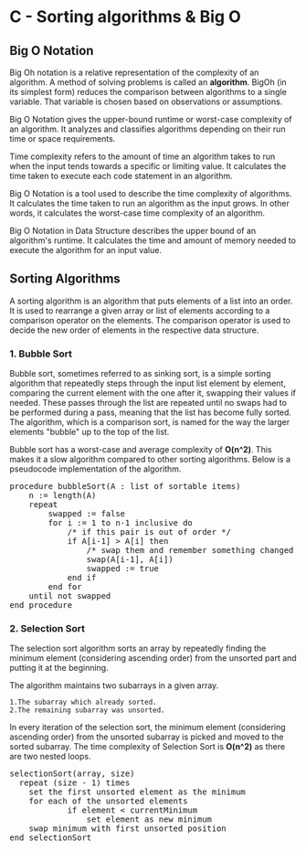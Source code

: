 <h1>C - Sorting algorithms & Big O</h1>

<h2>Big O Notation</h2>
<p>Big Oh notation is a relative representation of the complexity of an algorithm.
A method of solving problems is called an <b>algorithm</b>. BigOh (in its simplest form)
 reduces the comparison between algorithms to a single variable. That variable is chosen
 based on observations or assumptions.</p>

<p>Big O Notation gives the upper-bound runtime or worst-case complexity of an algorithm.
 It analyzes and classifies algorithms depending on their run time or space requirements.

Time complexity refers to the amount of time an algorithm takes to run when the input tends
 towards a specific or limiting value. It calculates the time taken to execute each code 
statement in an algorithm.

Big O Notation is a tool used to describe the time complexity of algorithms. It calculates 
the time taken to run an algorithm as the input grows. In other words, it calculates the 
worst-case time complexity of an algorithm. 

Big O Notation in Data Structure describes the upper bound of an algorithm's runtime. It 
calculates the time and amount of memory needed to execute the algorithm for an input value.</p>

<h2>Sorting Algorithms</h2>
<p>A sorting algorithm is an algorithm that puts elements of a list into an order. It is used to
 rearrange a given array or list of elements according to a comparison operator on the elements.
 The comparison operator is used to decide the new order of elements in the respective data structure.</p>

<h3>1. Bubble Sort</h3>
<p>Bubble sort, sometimes referred to as sinking sort, is a simple sorting algorithm that repeatedly steps 
through the input list element by element, comparing the current element with the one after it, swapping 
their values if needed. These passes through the list are repeated until no swaps had to be performed during 
a pass, meaning that the list has become fully sorted. The algorithm, which is a comparison sort, is named 
for the way the larger elements "bubble" up to the top of the list.</p>

<p>Bubble sort has a worst-case and average complexity of <b>O(n^2)</b>. This makes it a slow algorithm compared
to other sorting algorithms. Below is a pseudocode implementation of the algorithm.</p>

<pre>
procedure bubbleSort(A : list of sortable items)
    n := length(A)
    repeat
        swapped := false
        for i := 1 to n-1 inclusive do
            /* if this pair is out of order */
            if A[i-1] > A[i] then
                /* swap them and remember something changed */
                swap(A[i-1], A[i])
                swapped := true
            end if
        end for
    until not swapped
end procedure
</pre>

<h3>2. Selection Sort</h3>
<p>The selection sort algorithm sorts an array by repeatedly finding the minimum element (considering ascending order)
 from the unsorted part and putting it at the beginning. 

The algorithm maintains two subarrays in a given array.

	1.The subarray which already sorted. 
	2.The remaining subarray was unsorted.

In every iteration of the selection sort, the minimum element (considering ascending order) from the unsorted subarray
 is picked and moved to the sorted subarray.  The time complexity of Selection Sort is <b>O(n^2)</b> as there are two nested loops.
</p>

<pre>
selectionSort(array, size)
  repeat (size - 1) times
  	set the first unsorted element as the minimum
  	for each of the unsorted elements
    		if element < currentMinimum
      			set element as new minimum
  	swap minimum with first unsorted position
end selectionSort
</pre>
